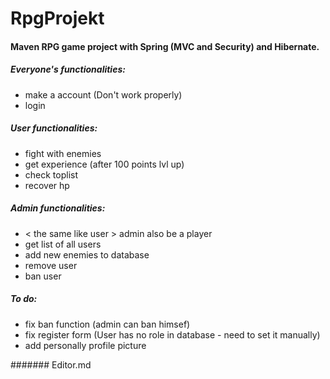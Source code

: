 # RpgProjekt

#### Maven RPG game project with Spring (MVC and Security) and Hibernate.

##### Everyone's functionalities:

- make a account (Don't work properly)
- login


##### User functionalities:

- fight with enemies
- get experience (after 100 points lvl up)
- check toplist
- recover hp

##### Admin functionalities:
- < the same like user > admin also be a player
- get list of all users
- add new enemies to database
- remove user
- ban user

##### To do:
- fix ban function (admin can ban himsef)
- fix register form (User has no role in database - need to set it manually)
- add personally profile picture 




####### Editor.md
